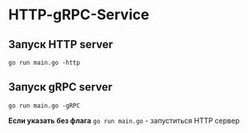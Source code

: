 # HTTP-gRPC-Service

## Запуск HTTP server
`go run main.go -http`

## Запуск gRPC server
`go run main.go -gRPC`

**Если указать без флага** `go run main.go` - запуститься HTTP сервер
